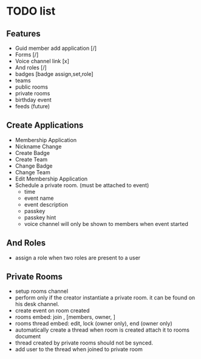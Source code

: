 # TODO list

## Features
- Guid member add application [/]
- Forms [/]
- Voice channel link [x]
- And roles  [/]
- badges [badge assign,set,role]
- teams
- public rooms
- private rooms
- birthday event
- feeds (future)


## Create Applications
- Membership Application
- Nickname Change
- Create Badge
- Create Team
- Change Badge
- Change Team
- Edit Membership Application
- Schedule a private room. (must be attached to event)
  - time
  - event name
  - event description
  - passkey
  - passkey hint
  - voice channel will only be shown to members when event started

## And Roles
- assign a role when two roles are present to a user

## Private Rooms
- setup rooms channel
- perform only if the creator instantiate a private room. it can be found on his desk channel.
- create event on room created
- rooms embed: join , [members, owner, ]
- rooms thread embed: edit, lock (owner only), end (owner only)
- automatically create a thread when room is created attach it to rooms document
- thread created by private rooms should not be synced.
- add user to the thread when joined to private room




